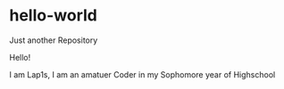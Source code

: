 # hello-world
Just another Repository




Hello!

I am Lap1s, I am an amatuer Coder in my Sophomore year of Highschool
